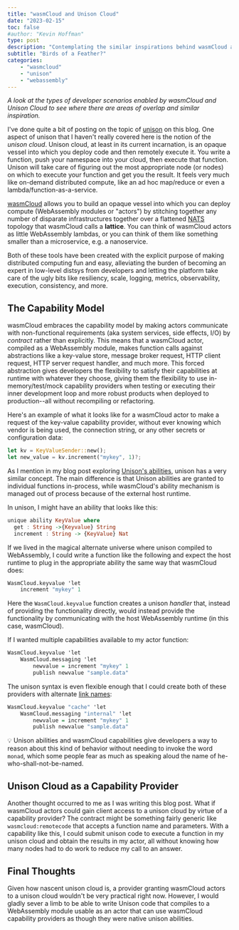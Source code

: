 ```yaml
---
title: "wasmCloud and Unison Cloud"
date: "2023-02-15"
toc: false
#author: "Kevin Hoffman"
type: post
description: "Contemplating the similar inspirations behind wasmCloud and Unison Cloud"
subtitle: "Birds of a Feather?"
categories: 
    - "wasmcloud"
    - "unison"
    - "webassembly"
---
```


_A look at the types of developer scenarios enabled by wasmCloud and Unison Cloud to see where there are areas of overlap and similar inspiration._

<!--more-->

I've done quite a bit of posting on the topic of [unison](/categories/unison/) on this blog. One aspect of unison that I haven't really covered here is the notion of the _unison cloud_. Unison cloud, at least in its current incarnation, is an opaque vessel into which you deploy code and then remotely execute it. You write a function, push your namespace into your cloud, then execute that function. Unison will take care of figuring out the most appropriate node (or nodes) on which to execute your function and get you the result. It feels very much like on-demand distributed compute, like an ad hoc map/reduce or even a lambda/function-as-a-service.

[wasmCloud](https://wasmcloud.com) allows you to build an opaque vessel into which you can deploy compute (WebAssembly modules or "actors") by stitching together any number of disparate infrastructures together over a flattened [NATS](https://nats.io) topology that wasmCloud calls a **lattice**. You can think of wasmCloud actors as little WebAssembly lambdas, or you can think of them like something smaller than a microservice, e.g. a nanoservice.

Both of these tools have been created with the explicit purpose of making distributed computing fun and easy, alleviating the burden of becoming an expert in low-level distsys from developers and letting the platform take care of the ugly bits like resiliency, scale, logging, metrics, observability, execution, consistency, and more.

## The Capability Model
wasmCloud embraces the capability model by making actors communicate with non-functional requirements (aka system services, side effects, I/O) by _contract_ rather than explicitly. This means that a wasmCloud actor, compiled as a WebAssembly module, makes function calls against abstractions like a key-value store, message broker request, HTTP client request, HTTP server request handler, and much more. This forced abstraction gives developers the flexibility to satisfy their capabilities at runtime with whatever they choose, giving them the flexibility to use in-memory/test/mock capability providers when testing or executing their inner development loop and more robust products when deployed to production--all without recompiling or refactoring.

Here's an example of what it looks like for a wasmCloud actor to make a request of the key-value capability provider, without ever knowing which vendor is being used, the connection string, or any other secrets or configuration data:

```rust
let kv = KeyValueSender::new();
let new_value = kv.increment("mykey", 1)?;
```

As I mention in my blog post exploring [Unison's abilities](../exploring_unison_abilities), unison has a very similar concept. The main difference is that Unison abilities are granted to individual functions in-process, while wasmCloud's ability mechanism is managed out of process because of the external host runtime.

In unison, I might have an ability that looks like this:

```haskell
unique ability KeyValue where
  get : String ->{Keyvalue} String
  increment : String -> {KeyValue} Nat
```

If we lived in the magical alternate universe where unison compiled to WebAssembly, I could write a function like the following and expect the host runtime to plug in the appropriate ability the same way that wasmCloud does:

```haskell
WasmCloud.keyvalue 'let
    increment "mykey" 1
```

Here the `WasmCloud.keyvalue` function creates a unison _handler_ that, instead of providing the functionality directly, would instead provide the functionality by communicating with the host WebAssembly runtime (in this case, wasmCloud).

If I wanted multiple capabilities available to my actor function:

```haskell
WasmCloud.keyvalue 'let
    WasmCloud.messaging 'let
        newvalue = increment "mykey" 1
        publish newvalue "sample.data"
```

The unison syntax is even flexible enough that I could create both of these providers with alternate [link names](https://wasmcloud.com/docs/reference/host-runtime/links):

```haskell
WasmCloud.keyvalue "cache" 'let
    WasmCloud.messaging "internal" 'let
        newvalue = increment "mykey" 1
        publish newvalue "sample.data"
```

💡 Unison abilities and wasmCloud capabilities give developers a way to reason about this kind of behavior without needing to invoke the word `monad`, which some people fear as much as speaking aloud the name of he-who-shall-not-be-named.

## Unison Cloud as a Capability Provider
Another thought occurred to me as I was writing this blog post. What if wasmCloud actors could gain client access to a unison cloud by virtue of a capability provider? The contract might be something fairly generic like `wasmcloud:remotecode` that accepts a function name and parameters. With a capability like this, I could submit unison code to execute a function in my unison cloud and obtain the results in my actor, all without knowing how many nodes had to do work to reduce my call to an answer.

## Final Thoughts

Given how nascent unison cloud is, a provider granting wasmCloud actors to a unison cloud wouldn't be very practical right now. However, I would gladly sever a limb to be able to write Unison code that compiles to a WebAssembly module usable as an actor that can use wasmCloud capability providers as though they were native unison abilities.
